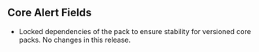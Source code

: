 ## Core Alert Fields

- Locked dependencies of the pack to ensure stability for versioned core packs. No changes in this release.
